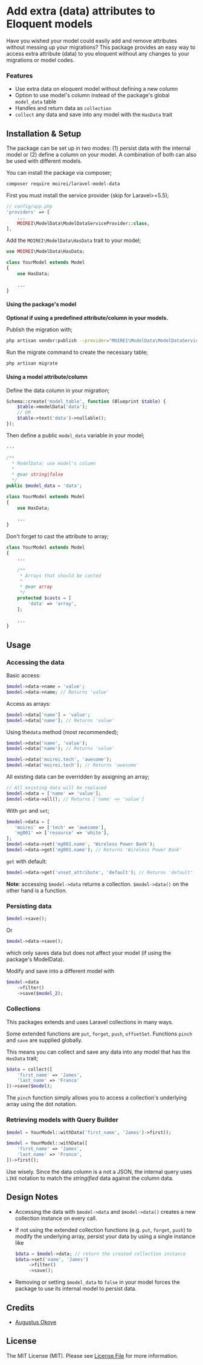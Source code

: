 # Add extra (data) attributes to Eloquent models

Have you wished your model could easily add and remove attributes without messing up your migrations? This package provides an easy way to access extra attribute (data) to you eloquent without any changes to your migrations or model codes.



### Features

* Use extra data on eloquent model without defining a new column
* Option to use model's column instead of the package's global `model_data` table
* Handles and return data as `collection`
* `collect` any data and save into any model with the `HasData` trait



## Installation & Setup

The package can be set up in two modes: (1) persist data with the internal model or (2) define a column on your model. A combination of both can also be used with different models.

You can install the package via composer;

```bash
composer require moirei/laravel-model-data
```

First you must install the service provider (skip for Laravel>=5.5);

```php
// config/app.php
'providers' => [
    ...
    MOIREI\ModelData\ModelDataServiceProvider::class,
],
```

Add the `MOIREI\ModelData\HasData` trait to your  model;

```php
use MOIREI\ModelData\HasData;

class YourModel extends Model
{
    use HasData;
    
    ...
}
```

#### Using the package's model

**Optional if using a predefined attribute/column in your models.**

Publish the migration with;

```bash
php artisan vendor:publish --provider="MOIREI\ModelData\ModelDataServiceProvider" --tag="migrations"
```

Run the migrate command to create the necessary table;

```bash
php artisan migrate
```



#### Using a model attribute/column

Define the data column in your migration;

```php
Schema::create('model_table', function (Blueprint $table) {
    $table->modelData('data');
    // OR
    $table->text('data')->nullable();
});
```

Then define a public `model_data` variable in your model;

```php
...
    
/**
  * ModelData: use model's column
  *
  * @var string|false
  */
public $model_data = 'data';

class YourModel extends Model
{
    use HasData;
    
    ...
}
```

Don't forget to cast the attribute to array;

```php
class YourModel extends Model
{
    ...
    
    /**
     * Arrays that should be casted
     *
     * @var array
     */
    protected $casts = [
        'data' => 'array',
    ];
    
    ...
}
```



## Usage

### Accessing the data

Basic access:

```php
$model->data->name = 'value';
$model->data->name; // Returns 'value'
```

Access as arrays:

```php
$model->data['name'] = 'value';
$model->data['name']; // Returns 'value'
```

Using the`data` method (most recommended);

```php
$model->data('name', 'value');
$model->data('name'); // Returns 'value'

$model->data('moirei.tech', 'awesome');
$model->data('moirei.tech'); // Returns 'awesome'
```

All existing data can be overridden by assigning an array;

```php
// All existing data will be replaced
$model->data = ['name' => 'value'];
$model->data->all(); // Returns ['name' => 'value']
```

With `get` and `set`; 

```php
$model->data = [
   'moirei' => ['tech' => 'awesome'],
   'mg001' => ['resource' => 'white'],
];
$model->data->set('mg001.name', 'Wireless Power Bank');
$model->data->get('mg001.name'); // Returns 'Wireless Power Bank'
```

`get` with default:

```php
$model->data->get('unset_attribute', 'default'); // Returns 'default'
```

**Note**: accessing `$model->data` returns a collection. `$model->data()` on the other hand is a function.



### Persisting data

```php
$model->save();
```

Or

```php
$model->data->save();
```

which only saves data but does not affect your model (if using the package's ModelData). 

Modify and save into a different model with

```php
$model->data
    ->filter()
    ->save($model_2);
```



### Collections

This packages extends and uses Laravel collections in many ways.

Some extended functions are `put`, `forget`, `push`, `offsetSet`. Functions `pinch` and `save` are supplied globally.

This means you can collect and save any data into any model that has the `HasData` trait;

```php
$data = collect([
    'first_name' => 'James',
    'last_name' => 'Franco'
])->save($model);
```

The `pinch` function simply allows you to access a collection's underlying array using the dot notation.



### Retrieving models with Query Builder

```php
$model = YourModel::withData('first_name', 'James')->first();

$model = YourModel::withData([
    'first_name' => 'James',
    'last_name' => 'Franco',
])->first();
```

Use wisely. Since the data column is a not a JSON, the internal query uses `LIKE` notation to match the *stringified* data against the column data.



## Design Notes

- Accessing the data with `$model->data` and `$model->data()` creates a new collection instance on every call.

- If not using the extended collection functions (e.g. `put`, `forget`, `push`) to modify the underlying array, persist your data by using a single instance like

  ```php
  $data = $model->data; // return the created collection instance
  $data->set('name', 'James')
       ->filter()
       ->save();
  ```

- Removing or setting `$model_data` to `false` in your model forces the package to use its internal model to persist data.

  

## Credits

- [Augustus Okoye](https://github.com/augustusnaz)



## License

The MIT License (MIT). Please see [License File](LICENSE.md) for more information.
